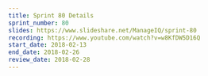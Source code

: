 ```yaml
---
title: Sprint 80 Details
sprint_number: 80
slides: https://www.slideshare.net/ManageIQ/sprint-80
recording: https://www.youtube.com/watch?v=w8KfDW5D16Q
start_date: 2018-02-13
end_date: 2018-02-26
review_date: 2018-02-28
---
```

